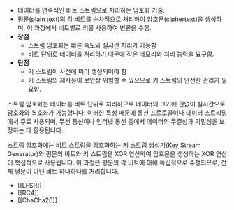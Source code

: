 - 데이터를 연속적인 비트 스트림으로 처리하는 암호화 기술.
- 평문(plain text)의 각 비트를 순차적으로 처리하여 암호문(ciphertext)을 생성하며, 이 과정에서 비트별로 키를 사용하여 변환을 수행.
- **장점**
	- 스트림 암호화는 빠른 속도와 실시간 처리가 가능함
	- 비트 단위로 데이터를 처리하기 때문에 작은 메모리와 처리 능력을 요구함.
- **단점**
	- 키 스트림이 사전에 미리 생성되어야 함
	- 키 스트림의 재사용이 보안상 위험할 수 있으므로 키 스트림의 안전한 관리가 필요함.

스트림 암호화는 데이터를 비트 단위로 처리하므로 데이터의 크기에 관없이 실시간으로 암호화와 복호화가 가능합니다. 이러한 특성 때문에 통신 프로토콜이나 데이터 스트리밍에서 주로 사용되며, 무선 통신이나 인터넷 통신 등에서 데이터의 무결성과 기밀성을 보장하는 데 활용됩니다.

스트림 암호화에는 비트 스트림을 암호화하는 키 스트림 생성기(Key Stream Generator)와 평문의 비트와 키 스트림을 XOR 연산하여 암호문을 생성하는 XOR 연산이 핵심적으로 사용됩니다. 이 과정은 평문의 각 비트에 대해 독립적으로 수행되므로, 전체 평문이 아닌 비트 하나하나를 처리합니다.


- [[LFSR]]
- [[RC4]]
- [[ChaCha20]]

